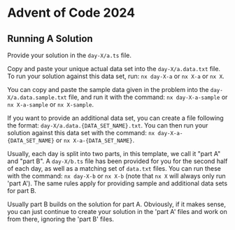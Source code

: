 # Advent of Code 2024

## Running A Solution

Provide your solution in the `day-X/a.ts` file.

Copy and paste your unique actual data set into the `day-X/a.data.txt` file. To
run your solution against this data set, run: `nx day-X-a` or `nx X-a` or
`nx X`.

You can copy and paste the sample data given in the problem into the
`day-X/a.data.sample.txt` file, and run it with the command: `nx day-X-a-sample`
or `nx X-a-sample` or `nx X-sample`.

If you want to provide an additional data set, you can create a file following
the format: `day-X/a.data.{DATA_SET_NAME}.txt`. You can then run your solution
against this data set with the command: `nx day-X-a-{DATA_SET_NAME}` or
`nx X-a-{DATA_SET_NAME}`.

Usually, each day is split into two parts, in this template, we call it "part A"
and "part B". A `day-X/b.ts` file has been provided for you for the second half
of each day, as well as a matching set of `data.txt` files. You can run these
with the command: `nx day-X-b` or `nx X-b` (note that `nx X` will always only
run 'part A'). The same rules apply for providing sample and additional data
sets for part B.

Usually part B builds on the solution for part A. Obviously, if it makes sense,
you can just continue to create your solution in the 'part A' files and work on
from there, ignoring the 'part B' files.

